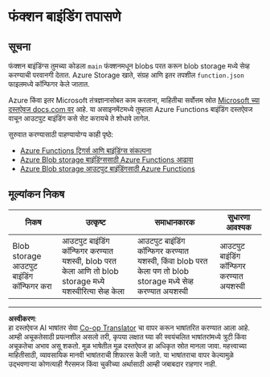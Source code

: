 <!--
CO_OP_TRANSLATOR_METADATA:
{
  "original_hash": "b2e0a965723082b068f735aec0faf3f6",
  "translation_date": "2025-08-27T15:04:53+00:00",
  "source_file": "3-transport/lessons/2-store-location-data/assignment.md",
  "language_code": "mr"
}
-->
# फंक्शन बाइंडिंग तपासणे

## सूचना

फंक्शन बाइंडिंग्स तुमच्या कोडला `main` फंक्शनमधून blobs परत करून blob storage मध्ये सेव्ह करण्याची परवानगी देतात. Azure Storage खाते, संग्रह आणि इतर तपशील `function.json` फाइलमध्ये कॉन्फिगर केले जातात.

Azure किंवा इतर Microsoft तंत्रज्ञानासोबत काम करताना, माहितीचा सर्वोत्तम स्रोत [Microsoft च्या दस्तऐवज docs.com वर](https://docs.microsoft.com/?WT.mc_id=academic-17441-jabenn) आहे. या असाइनमेंटमध्ये तुम्हाला Azure Functions बाइंडिंग दस्तऐवज वाचून आउटपुट बाइंडिंग कसे सेट करायचे ते शोधावे लागेल.

सुरुवात करण्यासाठी पाहण्यायोग्य काही पृष्ठे:

* [Azure Functions ट्रिगर्स आणि बाइंडिंग्स संकल्पना](https://docs.microsoft.com/azure/azure-functions/functions-triggers-bindings?WT.mc_id=academic-17441-jabenn&tabs=python)
* [Azure Blob storage बाइंडिंग्ससाठी Azure Functions आढावा](https://docs.microsoft.com/azure/azure-functions/functions-bindings-storage-blob?WT.mc_id=academic-17441-jabenn)
* [Azure Blob storage आउटपुट बाइंडिंगसाठी Azure Functions](https://docs.microsoft.com/azure/azure-functions/functions-bindings-storage-blob-output?WT.mc_id=academic-17441-jabenn&tabs=python)

## मूल्यांकन निकष

| निकष | उत्कृष्ट | समाधानकारक | सुधारणा आवश्यक |
| -------- | --------- | -------- | ----------------- |
| Blob storage आउटपुट बाइंडिंग कॉन्फिगर करा | आउटपुट बाइंडिंग कॉन्फिगर करण्यात यशस्वी, blob परत केला आणि तो blob storage मध्ये यशस्वीरित्या सेव्ह केला | आउटपुट बाइंडिंग कॉन्फिगर करण्यात यशस्वी, किंवा blob परत केला पण तो blob storage मध्ये सेव्ह करण्यात अयशस्वी | आउटपुट बाइंडिंग कॉन्फिगर करण्यात अयशस्वी |

---

**अस्वीकरण**:  
हा दस्तऐवज AI भाषांतर सेवा [Co-op Translator](https://github.com/Azure/co-op-translator) चा वापर करून भाषांतरित करण्यात आला आहे. आम्ही अचूकतेसाठी प्रयत्नशील असलो तरी, कृपया लक्षात घ्या की स्वयंचलित भाषांतरांमध्ये त्रुटी किंवा अचूकतेचा अभाव असू शकतो. मूळ भाषेतील मूळ दस्तऐवज हा अधिकृत स्रोत मानला जावा. महत्त्वाच्या माहितीसाठी, व्यावसायिक मानवी भाषांतराची शिफारस केली जाते. या भाषांतराचा वापर केल्यामुळे उद्भवणाऱ्या कोणत्याही गैरसमज किंवा चुकीच्या अर्थासाठी आम्ही जबाबदार राहणार नाही.